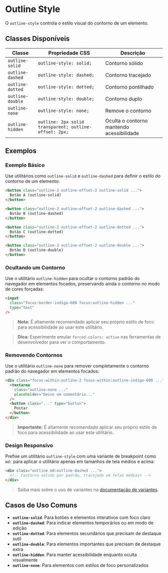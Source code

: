 # Outline Style

O `outline-style` controla o estilo visual do contorno de um elemento.

## Classes Disponíveis

| Classe | Propriedade CSS | Descrição |
|--------|----------------|-----------|
| `outline-solid` | `outline-style: solid;` | Contorno sólido |
| `outline-dashed` | `outline-style: dashed;` | Contorno tracejado |
| `outline-dotted` | `outline-style: dotted;` | Contorno pontilhado |
| `outline-double` | `outline-style: double;` | Contorno duplo |
| `outline-none` | `outline-style: none;` | Remove o contorno |
| `outline-hidden` | `outline: 2px solid transparent; outline-offset: 2px;` | Oculta o contorno mantendo acessibilidade |

## Exemplos

### Exemplo Básico

Use utilitários como `outline-solid` e `outline-dashed` para definir o estilo do contorno de um elemento:

```html
<button class="outline-2 outline-offset-2 outline-solid ...">
  Botão A (outline-solid)
</button>

<button class="outline-2 outline-offset-2 outline-dashed ...">
  Botão B (outline-dashed)
</button>

<button class="outline-2 outline-offset-2 outline-dotted ...">
  Botão C (outline-dotted)
</button>

<button class="outline-3 outline-offset-2 outline-double ...">
  Botão D (outline-double)
</button>
```

### Ocultando um Contorno

Use o utilitário `outline-hidden` para ocultar o contorno padrão do navegador em elementos focados, preservando ainda o contorno no modo de cores forçadas:

```html
<input 
  class="focus:border-indigo-600 focus:outline-hidden ..." 
  type="text" 
/>
```

> **Nota:** É altamente recomendado aplicar seu próprio estilo de foco para acessibilidade ao usar este utilitário.

> **Dica:** Experimente emular `forced-colors: active` nas ferramentas de desenvolvedor para ver o comportamento.

### Removendo Contornos

Use o utilitário `outline-none` para remover completamente o contorno padrão do navegador em elementos focados:

```html
<div class="focus-within:outline-2 focus-within:outline-indigo-600 ...">
  <textarea 
    class="outline-none ..." 
    placeholder="Deixe um comentário..." 
  />
  <button class="..." type="button">
    Postar
  </button>
</div>
```

> **Importante:** É altamente recomendado aplicar seu próprio estilo de foco para acessibilidade ao usar este utilitário.

### Design Responsivo

Prefixe um utilitário `outline-style` com uma variante de breakpoint como `md:` para aplicar o utilitário apenas em tamanhos de tela médios e acima:

```html
<div class="outline md:outline-dashed ...">
  <!-- Contorno sólido por padrão, tracejado em telas médias+ -->
</div>
```

> Saiba mais sobre o uso de variantes na [documentação de variantes](../variants.md).

## Casos de Uso Comuns

- **`outline-solid`**: Para botões e elementos interativos com foco claro
- **`outline-dashed`**: Para indicar elementos temporários ou em modo de edição
- **`outline-dotted`**: Para elementos secundários que precisam de destaque sutil
- **`outline-double`**: Para elementos importantes que precisam de destaque extra
- **`outline-hidden`**: Para manter acessibilidade enquanto oculta visualmente
- **`outline-none`**: Para elementos com estilos de foco personalizados

